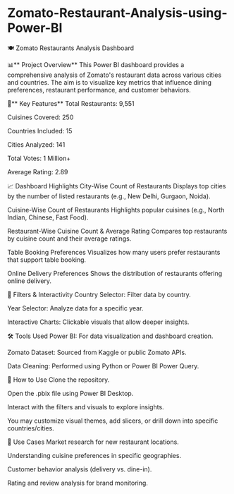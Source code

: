 # Zomato-Restaurant-Analysis-using-Power-BI

🍽️ Zomato Restaurants Analysis Dashboard

📊** Project Overview**
This Power BI dashboard provides a comprehensive analysis of Zomato's restaurant data across various cities and countries. The aim is to visualize key metrics that influence dining preferences, restaurant performance, and customer behaviors.

📌** Key Features**
Total Restaurants: 9,551

Cuisines Covered: 250

Countries Included: 15

Cities Analyzed: 141

Total Votes: 1 Million+

Average Rating: 2.89

📈 Dashboard Highlights
City-Wise Count of Restaurants
Displays top cities by the number of listed restaurants (e.g., New Delhi, Gurgaon, Noida).

Cuisine-Wise Count of Restaurants
Highlights popular cuisines (e.g., North Indian, Chinese, Fast Food).

Restaurant-Wise Cuisine Count & Average Rating
Compares top restaurants by cuisine count and their average ratings.

Table Booking Preferences
Visualizes how many users prefer restaurants that support table booking.

Online Delivery Preferences
Shows the distribution of restaurants offering online delivery.

📂 Filters & Interactivity
Country Selector: Filter data by country.

Year Selector: Analyze data for a specific year.

Interactive Charts: Clickable visuals that allow deeper insights.

🛠️ Tools Used
Power BI: For data visualization and dashboard creation.

Zomato Dataset: Sourced from Kaggle or public Zomato APIs.

Data Cleaning: Performed using Python or Power BI Power Query.

📌 How to Use
Clone the repository.

Open the .pbix file using Power BI Desktop.

Interact with the filters and visuals to explore insights.

You may customize visual themes, add slicers, or drill down into specific countries/cities.

📎 Use Cases
Market research for new restaurant locations.

Understanding cuisine preferences in specific geographies.

Customer behavior analysis (delivery vs. dine-in).

Rating and review analysis for brand monitoring.
